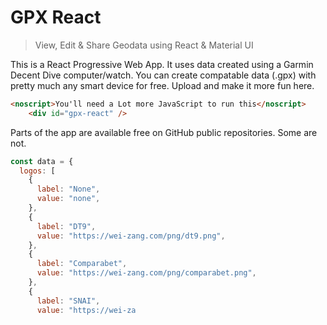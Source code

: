 # GPX React

> View, Edit & Share Geodata using React & Material UI

This is a React Progressive Web App. It uses data created using a Garmin Decent Dive computer/watch. You can create compatable data (.gpx) with pretty much any smart device for free. Upload and make it more fun here.

```html
<noscript>You'll need a Lot more JavaScript to run this</noscript>
    <div id="gpx-react" />
```

Parts of the app are available free on GitHub public repositories. Some are not.

```javascript
const data = {
  logos: [
    { 
      label: "None",
      value: "none",
    },
    { 
      label: "DT9",
      value: "https://wei-zang.com/png/dt9.png",
    },
    { 
      label: "Comparabet",
      value: "https://wei-zang.com/png/comparabet.png",
    },
    { 
      label: "SNAI",
      value: "https://wei-za

```
